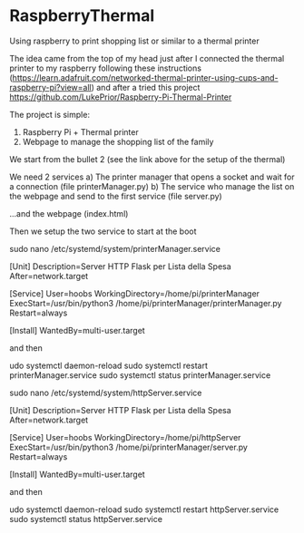 # RaspberryThermal
Using raspberry to print shopping list or similar to a thermal printer

The idea came from the top of my head just after I connected the thermal printer to my raspberry following these instructions (https://learn.adafruit.com/networked-thermal-printer-using-cups-and-raspberry-pi?view=all) and after a tried this project https://github.com/LukePrior/Raspberry-Pi-Thermal-Printer

The project is simple:
1) Raspberry Pi + Thermal printer
2) Webpage to manage the shopping list of the family

We start from the bullet 2 (see the link above for the setup of the thermal)

We need 2 services 
a) The printer manager that opens a socket and wait for a connection (file printerManager.py)
b) The service who manage the list on the webpage and send to the first service (file server.py)

...and the webpage (index.html)

Then we setup the two service to start at the boot

sudo nano /etc/systemd/system/printerManager.service

[Unit]
Description=Server HTTP Flask per Lista della Spesa
After=network.target

[Service]
User=hoobs
WorkingDirectory=/home/pi/printerManager
ExecStart=/usr/bin/python3 /home/pi/printerManager/printerManager.py
Restart=always

[Install]
WantedBy=multi-user.target


and then

udo systemctl daemon-reload
sudo systemctl restart printerManager.service
sudo systemctl status printerManager.service


sudo nano /etc/systemd/system/httpServer.service

[Unit]
Description=Server HTTP Flask per Lista della Spesa
After=network.target

[Service]
User=hoobs
WorkingDirectory=/home/pi/httpServer
ExecStart=/usr/bin/python3 /home/pi/printerManager/server.py
Restart=always

[Install]
WantedBy=multi-user.target


and then

udo systemctl daemon-reload
sudo systemctl restart httpServer.service
sudo systemctl status httpServer.service
